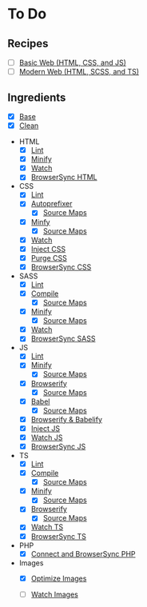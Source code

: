 To Do
================================================================================

Recipes
--------------------------------------------------------------------------------

- [ ] [Basic Web (HTML, CSS, and JS)]()
- [ ] [Modern Web (HTML, SCSS, and TS)]()

Ingredients
--------------------------------------------------------------------------------

- [x] [Base](https://github.com/itrusler/gulp-recipes-es6/issues/3)
- [x] [Clean](https://github.com/itrusler/gulp-recipes-es6/issues/5)
- HTML
	- [x] [Lint](https://github.com/itrusler/gulp-recipes-es6/issues/7)
	- [x] [Minify](https://github.com/itrusler/gulp-recipes-es6/issues/9)
	- [x] [Watch](https://github.com/itrusler/gulp-recipes-es6/issues/10)
	- [x] [BrowserSync HTML](https://github.com/itrusler/gulp-recipes-es6/issues/11)
- CSS
	- [x] [Lint](https://github.com/itrusler/gulp-recipes-es6/issues/15)
	- [x] [Autoprefixer](https://github.com/itrusler/gulp-recipes-es6/issues/16)
		- [x] [Source Maps](https://github.com/itrusler/gulp-recipes-es6/issues/17)
	- [x] [Minfy](https://github.com/itrusler/gulp-recipes-es6/issues/18)
		- [x] [Source Maps](https://github.com/itrusler/gulp-recipes-es6/issues/19)
	- [x] [Watch](https://github.com/itrusler/gulp-recipes-es6/issues/20)
	- [x] [Inject CSS](https://github.com/itrusler/gulp-recipes-es6/issues/21)
	- [x] [Purge CSS](https://github.com/itrusler/gulp-recipes-es6/issues/22)
	- [x] [BrowserSync CSS](https://github.com/itrusler/gulp-recipes-es6/issues/23)
- SASS
	- [x] [Lint](https://github.com/itrusler/gulp-recipes-es6/issues/35)
	- [x] [Compile](https://github.com/itrusler/gulp-recipes-es6/issues/36)
		- [x] [Source Maps](https://github.com/itrusler/gulp-recipes-es6/issues/37)
	- [x] [Minify](https://github.com/itrusler/gulp-recipes-es6/issues/38)
		- [x] [Source Maps](https://github.com/itrusler/gulp-recipes-es6/issues/39)
	- [x] [Watch](https://github.com/itrusler/gulp-recipes-es6/issues/40)
	- [x] [BrowserSync SASS](https://github.com/itrusler/gulp-recipes-es6/issues/41)
-	JS
	- [x] [Lint](https://github.com/itrusler/gulp-recipes-es6/issues/49)
	- [x] [Minify](https://github.com/itrusler/gulp-recipes-es6/issues/50)
		- [x] [Source Maps](https://github.com/itrusler/gulp-recipes-es6/issues/62)
	- [x] [Browserify](https://github.com/itrusler/gulp-recipes-es6/issues/51)
		- [x] [Source Maps](https://github.com/itrusler/gulp-recipes-es6/issues/52)
	- [x] [Babel](https://github.com/itrusler/gulp-recipes-es6/issues/53)
		- [x] [Source Maps](https://github.com/itrusler/gulp-recipes-es6/issues/54)
	- [x] [Browserify & Babelify](https://github.com/itrusler/gulp-recipes-es6/issues/55)
	- [x] [Inject JS](https://github.com/itrusler/gulp-recipes-es6/issues/21)
	- [x] [Watch JS](https://github.com/itrusler/gulp-recipes-es6/issues/56)
	- [x] [BrowserSync JS](https://github.com/itrusler/gulp-recipes-es6/issues/57)
- TS
	- [x] [Lint](https://github.com/itrusler/gulp-recipes-es6/issues/69)
	- [x] [Compile](https://github.com/itrusler/gulp-recipes-es6/issues/70)
		- [x] [Source Maps](https://github.com/itrusler/gulp-recipes-es6/issues/71)
	- [x] [Minify](https://github.com/itrusler/gulp-recipes-es6/issues/72)
		- [x] [Source Maps](https://github.com/itrusler/gulp-recipes-es6/issues/73)
	- [x] [Browserify](https://github.com/itrusler/gulp-recipes-es6/issues/74)
		- [x] [Source Maps](https://github.com/itrusler/gulp-recipes-es6/issues/84)
	- [x] [Watch TS](https://github.com/itrusler/gulp-recipes-es6/issues/75)
	- [x] [BrowserSync TS](https://github.com/itrusler/gulp-recipes-es6/issues/76)
- PHP
	- [x] [Connect and BrowserSync PHP](https://github.com/itrusler/gulp-recipes-es6/issues/87)
- Images
	- [x] [Optimize Images](https://github.com/itrusler/gulp-recipes-es6/issues/88)
	- [ ] [Watch Images]()

